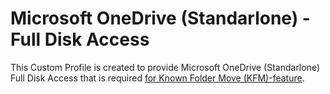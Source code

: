 # Microsoft OneDrive (Standarlone) - Full Disk Access

This Custom Profile is created to provide Microsoft OneDrive (Standarlone) Full Disk Access that is required [for Known Folder Move (KFM)-feature](https://learn.microsoft.com/en-us/sharepoint/redirect-known-folders-macos).
